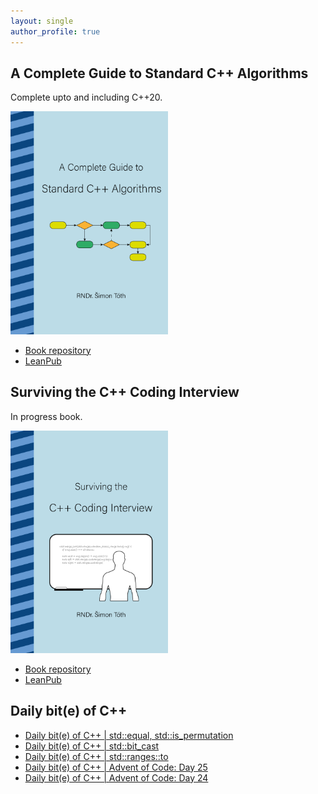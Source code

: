 ```yaml
---
layout: single
author_profile: true
---
```


## A Complete Guide to Standard C++ Algorithms

Complete upto and including C++20.

[<img src="assets/images/book_algorithms_cover.png" width="50%">](https://leanpub.com/cpp-algorithms-guide)

- [Book repository](https://github.com/HappyCerberus/book-cpp-algorithms)
- [LeanPub](https://leanpub.com/cpp-algorithms-guide)

## Surviving the C++ Coding Interview

In progress book.

[<img src="assets/images/book_coding_interview_cover.png" width="50%">](https://leanpub.com/cpp-coding-interview)

- [Book repository](https://leanpub.com/cpp-coding-interview)
- [LeanPub](https://leanpub.com/cpp-coding-interview)

## Daily bit(e) of C++

<ul>
<!-- SUBSTACK:START --><li><a href="https://simontoth.substack.com/p/daily-bite-of-c-stdequal-stdis_permutation">Daily bit&lpar;e&rpar; of C++ | std::equal, std::is_permutation</a></li><li><a href="https://simontoth.substack.com/p/daily-bite-of-c-stdbit_cast">Daily bit&lpar;e&rpar; of C++ | std::bit_cast</a></li><li><a href="https://simontoth.substack.com/p/daily-bite-of-c-stdrangesto">Daily bit&lpar;e&rpar; of C++ | std::ranges::to</a></li><li><a href="https://simontoth.substack.com/p/daily-bite-of-c-advent-of-code-day-a0d">Daily bit&lpar;e&rpar; of C++ | Advent of Code: Day 25</a></li><li><a href="https://simontoth.substack.com/p/daily-bite-of-c-advent-of-code-day-31a">Daily bit&lpar;e&rpar; of C++ | Advent of Code: Day 24</a></li><!-- SUBSTACK:END -->
</ul>